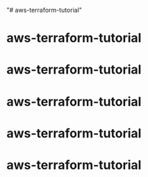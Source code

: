 "# aws-terraform-tutorial" 
# aws-terraform-tutorial
# aws-terraform-tutorial
# aws-terraform-tutorial
# aws-terraform-tutorial
# aws-terraform-tutorial
